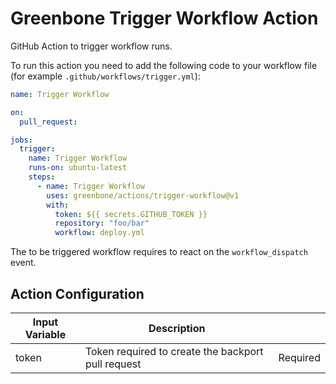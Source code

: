 # Greenbone Trigger Workflow Action

GitHub Action to trigger workflow runs.

To run this action you need to add the following code to your workflow file
(for example `.github/workflows/trigger.yml`):

```yml
name: Trigger Workflow

on:
  pull_request:

jobs:
  trigger:
    name: Trigger Workflow
    runs-on: ubuntu-latest
    steps:
      - name: Trigger Workflow
        uses: greenbone/actions/trigger-workflow@v1
        with:
          token: ${{ secrets.GITHUB_TOKEN }}
          repository: "foo/bar"
          workflow: deploy.yml
```

The to be triggered workflow requires to react on the `workflow_dispatch` event.

## Action Configuration

| Input Variable | Description                                        |          |
| -------------- | -------------------------------------------------- | -------- |
| token          | Token required to create the backport pull request | Required |
